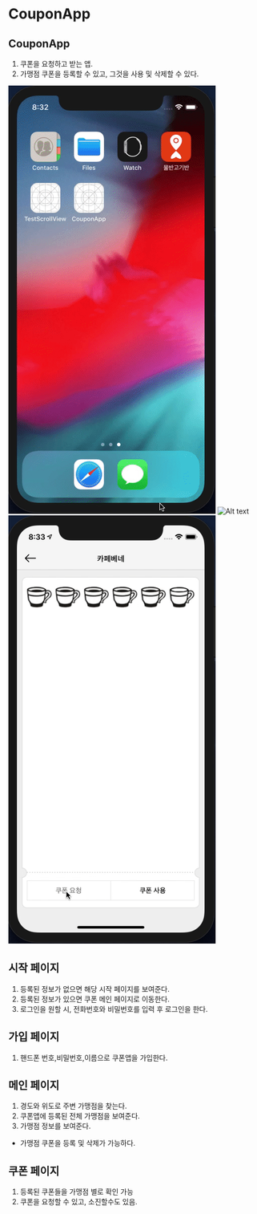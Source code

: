 # CouponApp

CouponApp
-------------
1. 쿠폰을 요청하고 받는 앱.
2. 가맹점 쿠폰을 등록할 수 있고, 그것을 사용 및 삭제할 수 있다.

![Alt text](/readme_images/couponApp1.gif)
![Alt text](/readme_images/couponApp2.gif)
![Alt text](/readme_images/couponApp3.gif)

시작 페이지
-------------
1. 등록된 정보가 없으면 해당 시작 페이지를 보여준다.
2. 등록된 정보가 있으면 쿠폰 메인 페이지로 이동한다.
3. 로그인을 원할 시, 전화번호와 비밀번호를 입력 후 로그인을 한다.

가입 페이지
-------------

1. 핸드폰 번호,비밀번호,이름으로 쿠폰앱을 가입한다.

메인 페이지
-------------

1. 경도와 위도로 주변 가맹점을 찾는다.
2. 쿠폰앱에 등록된 전체 가맹점을 보여준다.
3. 가맹점 정보를 보여준다.
- 가맹점 쿠폰을 등록 및 삭제가 가능하다.


쿠폰 페이지
-------------
1. 등록된 쿠폰들을 가맹점 별로 확인 가능
2. 쿠폰을 요청할 수 있고, 소진할수도 있음.
